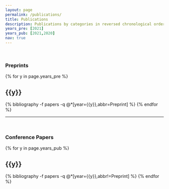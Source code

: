 ```yaml
---
layout: page
permalink: /publications/
title: Publications
description: Publications by categories in reversed chronological order. Also see this <a href="https://scholar.google.com/citations?user=ncBRYIUAAAAJ&hl=en">Google Scholar</a> page or this <a href="https://www.semanticscholar.org/author/Ming-Yin/2053888252">Semantic Scholar</a> page.
years_pre: [2021]
years_pub: [2021,2020]
nav: true
---
```


<br />







### Preprints



<div class="publications">

{% for y in page.years_pre %}
  <h2 class="year">{{y}}</h2>
  {% bibliography -f papers -q @*[year={{y}},abbr=Preprint] %}
{% endfor %}

</div>



*******
<br />





### Conference Papers



<div class="publications">

{% for y in page.years_pub %}
  <h2 class="year">{{y}}</h2>
  {% bibliography -f papers -q @*[year={{y}},abbr!=Preprint] %}
{% endfor %}

</div>

